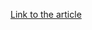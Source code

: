 [Link to the article](https://www.bleepingcomputer.com/news/microsoft/microsoft-shares-more-details-on-windows-11-admin-protection/)
